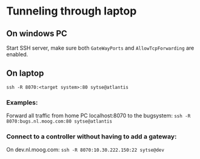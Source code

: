 # Tunneling through laptop

## On windows PC
Start SSH server, make sure both  ```GateWayPorts``` and ```AllowTcpForwarding``` are enabled.

## On laptop
```ssh -R 8070:<target system>:80 sytse@atlantis```

### Examples:
Forward all traffic from home PC localhost:8070 to the bugsystem:
```ssh -R 8070:bugs.nl.moog.com:80 sytse@atlantis```

### Connect to a controller without having to add a gateway:
On dev.nl.moog.com:
```ssh -R 8070:10.30.222.150:22 sytse@dev```

